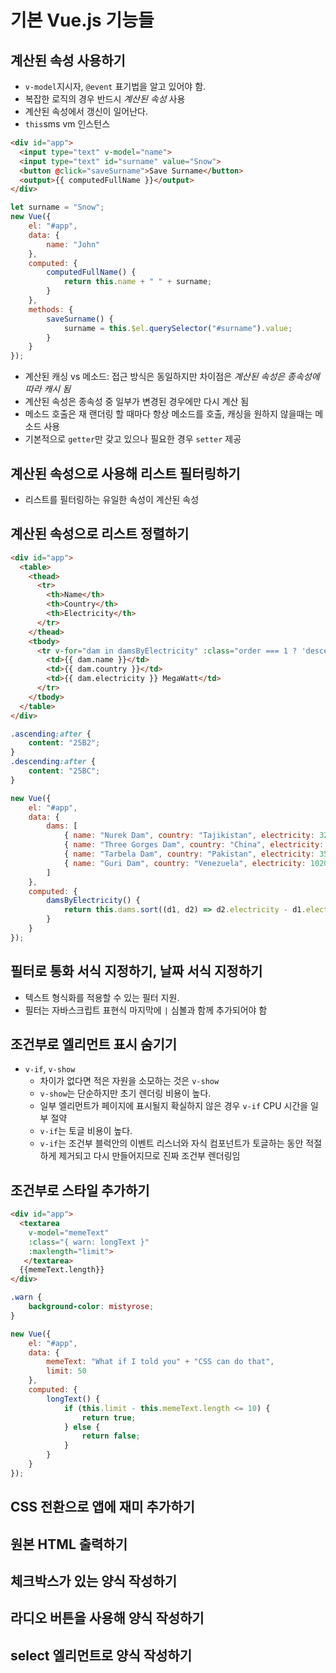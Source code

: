 # 기본 Vue.js 기능들

## 계산된 속성 사용하기

* `v-model`지시자, `@event` 표기법을 알고 있어야 함.
* 복잡한 로직의 경우 반드시 _계산된 속성_ 사용
* 계산된 속성에서 갱신이 일어난다.
* `this`sms vm 인스턴스

```html
<div id="app">
  <input type="text" v-model="name">
  <input type="text" id="surname" value="Snow">
  <button @click="saveSurname">Save Surname</button>
  <output>{{ computedFullName }}</output>
</div>
```

```js
let surname = "Snow";
new Vue({
	el: "#app",
	data: {
		name: "John"
	},
	computed: {
		computedFullName() {
			return this.name + " " + surname;
		}
	},
	methods: {
		saveSurname() {
			surname = this.$el.querySelector("#surname").value;
		}
	}
});
```

* 계산된 캐싱 vs 메소드: 접근 방식은 동일하지만 차이점은 _계산된 속성은 종속성에 따라 캐시 됨_
* 계산된 속성은 종속성 중 일부가 변경된 경우에만 다시 계산 됨
* 메소드 호출은 재 랜더링 할 때마다 항상 메소드를 호출, 캐싱을 원하지 않을때는 메소드 사용
* 기본적으로 `getter`만 갖고 있으나 필요한 경우 `setter` 제공

## 계산된 속성으로 사용해 리스트 필터링하기

* 리스트를 필터링하는 유일한 속성이 계산된 속성

## 계산된 속성으로 리스트 정렬하기

```html
<div id="app">
  <table>
    <thead>
      <tr>
        <th>Name</th>
        <th>Country</th>
        <th>Electricity</th>
      </tr>
    </thead>
    <tbody>
      <tr v-for="dam in damsByElectricity" :class="order === 1 ? 'descending' : 'ascending'" @click="sort">
        <td>{{ dam.name }}</td>
        <td>{{ dam.country }}</td>
        <td>{{ dam.electricity }} MegaWatt</td>
      </tr>
    </tbody>
  </table>
</div>
```

```css
.ascending:after {
	content: "25B2";
}
.descending:after {
	content: "25BC";
}
```

```js
new Vue({
	el: "#app",
	data: {
		dams: [
			{ name: "Nurek Dam", country: "Tajikistan", electricity: 3200 },
			{ name: "Three Gorges Dam", country: "China", electricity: 22500 },
			{ name: "Tarbela Dam", country: "Pakistan", electricity: 3500 },
			{ name: "Guri Dam", country: "Venezuela", electricity: 10200 }
		]
	},
	computed: {
		damsByElectricity() {
			return this.dams.sort((d1, d2) => d2.electricity - d1.electricity);
		}
	}
});
```

## 필터로 통화 서식 지정하기, 날짜 서식 지정하기

* 텍스트 형식화를 적용할 수 있는 필터 지원.
* 필터는 자바스크립트 표현식 마지막에 `|` 심볼과 함께 추가되어야 함

## 조건부로 엘리먼트 표시 숨기기

* `v-if`, `v-show`
  * 차이가 없다면 적은 자원을 소모하는 것은 `v-show`
  * `v-show`는 단순하지만 초기 렌더링 비용이 높다.
  * 일부 엘리먼트가 페이지에 표시될지 확실하지 않은 경우 `v-if` CPU 시간을 일부 절약
  * `v-if`는 토글 비용이 높다.
  * `v-if`는 조건부 블럭안의 이벤트 리스너와 자식 컴포넌트가 토글하는 동안 적절하게 제거되고 다시 만들어지므로 진짜 조건부 렌더링임

## 조건부로 스타일 추가하기

```html
<div id="app">
  <textarea
    v-model="memeText"
    :class="{ warn: longText }"
    :maxlength="limit">
   </textarea>
  {{memeText.length}}
</div>
```

```css
.warn {
	background-color: mistyrose;
}
```

```js
new Vue({
	el: "#app",
	data: {
		memeText: "What if I told you" + "CSS can do that",
		limit: 50
	},
	computed: {
		longText() {
			if (this.limit - this.memeText.length <= 10) {
				return true;
			} else {
				return false;
			}
		}
	}
});
```

## CSS 전환으로 앱에 재미 추가하기

## 원본 HTML 출력하기

## 체크박스가 있는 양식 작성하기

## 라디오 버튼을 사용해 양식 작성하기

## select 엘리먼트로 양식 작성하기
